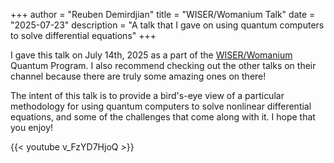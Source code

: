 +++
author = "Reuben Demirdjian"
title = "WISER/Womanium Talk"
date = "2025-07-23"
description = "A talk that I gave on using quantum computers to solve differential equations"
+++

<script type="text/x-mathjax-config">
MathJax.Hub.Config({
  tex2jax: {
    inlineMath: [['$','$']],
    displayMath: [['$$','$$']],
    processEscapes: true,
    processEnvironments: true,
    skipTags: ['script', 'noscript', 'style', 'textarea', 'pre'],
    TeX: { equationNumbers: { autoNumber: "AMS" },
         extensions: ["AMSmath.js", "AMSsymbols.js"] }
  }
});
</script>

<script type="text/x-mathjax-config">
  MathJax.Hub.Queue(function() {
    // Fix <code> tags after MathJax finishes running. This is a
    // hack to overcome a shortcoming of Markdown. Discussion at
    // https://github.com/mojombo/jekyll/issues/199
    var all = MathJax.Hub.getAllJax(), i;
    for(i = 0; i < all.length; i += 1) {
        all[i].SourceElement().parentNode.className += ' has-jax';
    }
});
</script>

I gave this talk on July 14th, 2025 as a part of the <a href="https://www.thewiser.org/">WISER/Womanium</a> Quantum Program. I also recommend checking out the other talks on their channel because there are truly some amazing ones on there! 

The intent of this talk is to provide a bird's-eye view of a particular methodology for using quantum computers to solve nonlinear differential equations, and some of the challenges that come along with it. I hope that you enjoy! 

{{< youtube v_FzYD7HjoQ >}}
